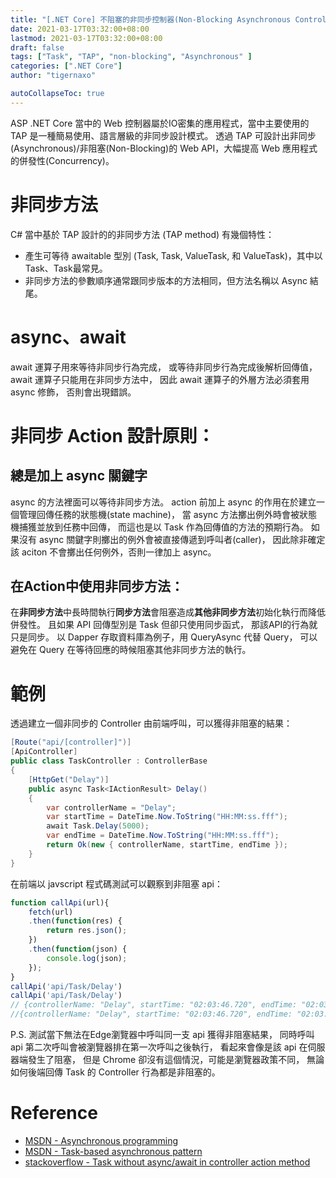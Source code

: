 ```yaml
---
title: "[.NET Core] 不阻塞的非同步控制器(Non-Blocking Asynchronous Controllers)"
date: 2021-03-17T03:32:00+08:00
lastmod: 2021-03-17T03:32:00+08:00
draft: false
tags: ["Task", "TAP", "non-blocking", "Asynchronous" ]
categories: [".NET Core"]
author: "tigernaxo"

autoCollapseToc: true
---
```

ASP .NET Core 當中的 Web 控制器屬於IO密集的應用程式，當中主要使用的 TAP 是一種簡易使用、語言層級的非同步設計模式。
透過 TAP 可設計出非同步(Asynchronous)/非阻塞(Non-Blocking)的 Web API，大幅提高 Web 應用程式的併發性(Concurrency)。

# 非同步方法
C# 當中基於 TAP 設計的的非同步方法 (TAP method) 有幾個特性：
- 產生可等待 awaitable 型別 (Task, Task<TResult>, ValueTask, 和 ValueTask<TResult>)，其中以 Task、Task<TResult>最常見。
- 非同步方法的參數順序通常跟同步版本的方法相同，但方法名稱以 Async 結尾。

# async、await
await 運算子用來等待非同步行為完成，
或等待非同步行為完成後解析回傳值，
await 運算子只能用在非同步方法中，
因此 await 運算子的外層方法必須套用 async 修飾，
否則會出現錯誤。

# 非同步 Action 設計原則：
## 總是加上 async 關鍵字
async 的方法裡面可以等待非同步方法。
action 前加上 async 的作用在於建立一個管理回傳任務的狀態機(state machine)，
當 async 方法擲出例外時會被狀態機捕獲並放到任務中回傳，
而這也是以 Task 作為回傳值的方法的預期行為。
如果沒有 async 關鍵字則擲出的例外會被直接傳遞到呼叫者(caller)，
因此除非確定該 aciton 不會擲出任何例外，否則一律加上 async。

## 在Action中使用非同步方法：
在**非同步方法**中長時間執行**同步方法**會阻塞造成**其他非同步方法**初始化執行而降低併發性。
且如果 API 回傳型別是 Task 但卻只使用同步函式，
那該API的行為就只是同步。
以 Dapper 存取資料庫為例子，用 QueryAsync 代替 Query，
可以避免在 Query 在等待回應的時候阻塞其他非同步方法的執行。

# 範例
透過建立一個非同步的 Controller 由前端呼叫，可以獲得非阻塞的結果：
```c#
[Route("api/[controller]")]
[ApiController]
public class TaskController : ControllerBase
{
    [HttpGet("Delay")]
    public async Task<IActionResult> Delay()
    {
        var controllerName = "Delay";
        var startTime = DateTime.Now.ToString("HH:MM:ss.fff");
        await Task.Delay(5000);
        var endTime = DateTime.Now.ToString("HH:MM:ss.fff");
        return Ok(new { controllerName, startTime, endTime });
    }
}
```
在前端以 javscript 程式碼測試可以觀察到非阻塞 api：
```js
function callApi(url){
	fetch(url)
	.then(function(res) {
		return res.json();
	})
	.then(function(json) {
		console.log(json);
	});
}
callApi('api/Task/Delay')
callApi('api/Task/Delay')
// {controllerName: "Delay", startTime: "02:03:46.720", endTime: "02:03:51.764"}
//{controllerName: "Delay", startTime: "02:03:46.720", endTime: "02:03:51.764"}
```

P.S. 測試當下無法在Edge瀏覽器中呼叫同一支 api 獲得非阻塞結果，
同時呼叫 api 第二次呼叫會被瀏覽器排在第一次呼叫之後執行，
看起來會像是該 api 在伺服器端發生了阻塞，
但是 Chrome 卻沒有這個情況，可能是瀏覽器政策不同，
無論如何後端回傳 Task 的 Controller 行為都是非阻塞的。

# Reference
- [MSDN - Asynchronous programming](https://docs.microsoft.com/en-us/dotnet/csharp/async)
- [MSDN - Task-based asynchronous pattern](https://docs.microsoft.com/en-us/dotnet/standard/asynchronous-programming-patterns/task-based-asynchronous-pattern-tap)
- [stackoverflow - Task without async/await in controller action method](https://stackoverflow.com/questions/59823334/task-without-async-await-in-controller-action-method)